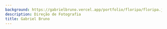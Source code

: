 ```yaml
---
background: https://gabrielbruno.vercel.app/portfolio/floripa/floripa.jpeg
description: Direção de Fotografia
title: Gabriel Bruno
---
```

